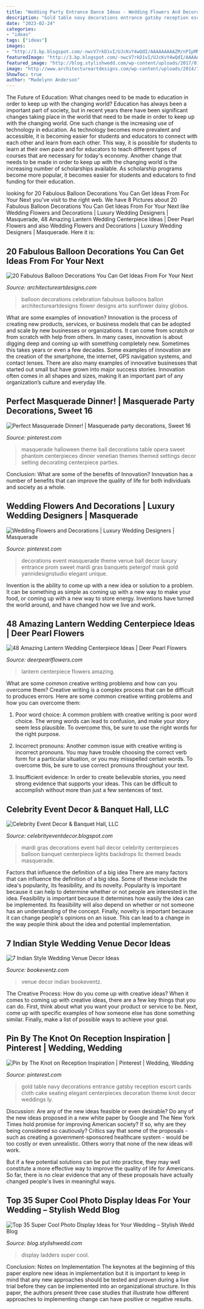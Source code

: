 ```yaml
---
title: "Wedding Party Entrance Dance Ideas - Wedding Flowers And Decorations"
description: "Gold table navy decorations entrance gatsby reception escort cards cloth cake seating elegant centerpieces decoration theme knot decor weddings ly"
date: "2023-02-24"
categories:
- "ideas"
tags: ["ideas"]
images:
- "http://3.bp.blogspot.com/-nwcV7rkD1vI/UJcKvY4wQdI/AAAAAAAAAZM/nPIpMMvMEe8/s1600/Mardi+Gras+Decorations.jpg"
featuredImage: "http://3.bp.blogspot.com/-nwcV7rkD1vI/UJcKvY4wQdI/AAAAAAAAAZM/nPIpMMvMEe8/s1600/Mardi+Gras+Decorations.jpg"
featured_image: "http://blog.stylishwedd.com/wp-content/uploads/2017/01/Chic-Wedding-Photo-Display-Ideas-with-Old-Ladders.jpg"
image: "http://www.architectureartdesigns.com/wp-content/uploads/2014/12/20-Fabulous-Balloon-Decorations-You-Can-Get-Ideas-From-For-Your-Next-Celebration-14-630x840.jpg"
ShowToc: true
author: "Madelynn Anderson"
---
```



The Future of Education: What changes need to be made to education in order to keep up with the changing world?
Education has always been a important part of society, but in recent years there have been significant changes taking place in the world that need to be made in order to keep up with the changing world. One such change is the increasing use of technology in education. As technology becomes more prevalent and accessible, it is becoming easier for students and educators to connect with each other and learn from each other. This way, it is possible for students to learn at their own pace and for educators to teach different types of courses that are necessary for today's economy. Another change that needs to be made in order to keep up with the changing world is the increasing number of scholarships available. As scholarship programs become more popular, it becomes easier for students and educators to find funding for their education.

	

		
looking for 20 Fabulous Balloon Decorations You Can Get Ideas From For Your Next you've visit to the right web. We have 8 Pictures about 20 Fabulous Balloon Decorations You Can Get Ideas From For Your Next like Wedding Flowers and Decorations | Luxury Wedding Designers | Masquerade, 48 Amazing Lantern Wedding Centerpiece Ideas | Deer Pearl Flowers and also Wedding Flowers and Decorations | Luxury Wedding Designers | Masquerade. Here it is:
		
    
## 20 Fabulous Balloon Decorations You Can Get Ideas From For Your Next

<img loading=lazy src="http://www.architectureartdesigns.com/wp-content/uploads/2014/12/20-Fabulous-Balloon-Decorations-You-Can-Get-Ideas-From-For-Your-Next-Celebration-14-630x840.jpg" onerror="this.onerror=null;this.src='https://tse1.mm.bing.net/th?id=OIP.mpNcTpKzOBrUHXIXQqV3xQHaJ4&amp;pid=15.1';" alt="20 Fabulous Balloon Decorations You Can Get Ideas From For Your Next">

_Source: architectureartdesigns.com_

>balloon decorations celebration fabulous balloons ballon architectureartdesigns flower designs arts sunflower daisy globos. 

	

What are some examples of innovation?
Innovation is the process of creating new products, services, or business models that can be adopted and scale by new businesses or organizations. It can come from scratch or from scratch with help from others. In many cases, innovation is about digging deep and coming up with something completely new. Sometimes this takes years or even a few decades. 
Some examples of innovation are the creation of the smartphone, the internet, GPS navigation systems, and contact lenses. There are also many examples of innovative businesses that started out small but have grown into major success stories. Innovation often comes in all shapes and sizes, making it an important part of any organization’s culture and everyday life.

    
## Perfect Masquerade Dinner! | Masquerade Party Decorations, Sweet 16

<img loading=lazy src="https://i.pinimg.com/736x/cf/29/6c/cf296c6d27e3fb886749d724469a2aad--masquerade-wedding-decorations-masquerade-theme.jpg" onerror="this.onerror=null;this.src='https://tse2.mm.bing.net/th?id=OIP.45zXswJLdS6JQUoyl_6u-ADMEy&amp;pid=15.1';" alt="Perfect Masquerade Dinner! | Masquerade party decorations, Sweet 16">

_Source: pinterest.com_

>masquerade halloween theme ball decorations table opera sweet phantom centerpieces dinner venetian themes themed settings decor setting decorating centerpiece parties. 

	

Conclusion: What are some of the benefits of Innovation?
Innovation has a number of benefits that can improve the quality of life for both individuals and society as a whole.

    
## Wedding Flowers And Decorations | Luxury Wedding Designers | Masquerade

<img loading=lazy src="https://i.pinimg.com/736x/ca/3f/32/ca3f32bc0429ca07dedf597f045bf8d3--event-decor-event-ideas.jpg" onerror="this.onerror=null;this.src='https://tse1.mm.bing.net/th?id=OIP.HRS21F9v66HCS4RSl_NQxQHaE7&amp;pid=15.1';" alt="Wedding Flowers and Decorations | Luxury Wedding Designers | Masquerade">

_Source: pinterest.com_

>decorations event masquerade theme venue ball decor luxury entrance prom sweet mardi gras banquets petergof mask gold yannidesignstudio elegant unique. 

	

Invention is the ability to come up with a new idea or solution to a problem. It can be something as simple as coming up with a new way to make your food, or coming up with a new way to store energy. Inventions have turned the world around, and have changed how we live and work.

    
## 48 Amazing Lantern Wedding Centerpiece Ideas | Deer Pearl Flowers

<img loading=lazy src="http://www.deerpearlflowers.com/wp-content/uploads/2015/05/Lantern-Wedding-Centerpiece-with-Flowers-683x1024.jpg" onerror="this.onerror=null;this.src='https://tse1.mm.bing.net/th?id=OIP.i46NCqXcXUog3bZTdm_eKQHaLG&amp;pid=15.1';" alt="48 Amazing Lantern Wedding Centerpiece Ideas | Deer Pearl Flowers">

_Source: deerpearlflowers.com_

>lantern centerpiece flowers amazing. 

	

What are some common creative writing problems and how can you overcome them?
Creative writing is a complex process that can be difficult to produces errors. Here are some common creative writing problems and how you can overcome them:
1. Poor word choice: A common problem with creative writing is poor word choice. The wrong words can lead to confusion, and make your story seem less plausible. To overcome this, be sure to use the right words for the right purpose.

2. Incorrect pronouns: Another common issue with creative writing is incorrect pronouns. You may have trouble choosing the correct verb form for a particular situation, or you may misspelled certain words. To overcome this, be sure to use correct pronouns throughout your text.

3. Insufficient evidence: In order to create believable stories, you need strong evidence that supports your ideas. This can be difficult to accomplish without more than just a few sentences of text.

    
## Celebrity Event Decor &amp; Banquet Hall, LLC

<img loading=lazy src="http://3.bp.blogspot.com/-nwcV7rkD1vI/UJcKvY4wQdI/AAAAAAAAAZM/nPIpMMvMEe8/s1600/Mardi+Gras+Decorations.jpg" onerror="this.onerror=null;this.src='https://tse3.mm.bing.net/th?id=OIP.UbE_N4ek2dkFYtWzdEk9wwHaED&amp;pid=15.1';" alt="Celebrity Event Decor &amp; Banquet Hall, LLC">

_Source: celebrityeventdecor.blogspot.com_

>mardi gras decorations event hall decor celebrity centerpieces balloon banquet centerpiece lights backdrops llc themed beads masquerade. 

	

Factors that influence the definition of a big idea
There are many factors that can influence the definition of a big idea. Some of these include the idea's popularity, its feasibility, and its novelty. Popularity is important because it can help to determine whether or not people are interested in the idea. Feasibility is important because it determines how easily the idea can be implemented. Its feasibility will also depend on whether or not someone has an understanding of the concept. Finally, novelty is important because it can change people's opinions on an issue. This can lead to a change in the way people think about the idea and potential implementation.

    
## 7 Indian Style Wedding Venue Decor Ideas

<img loading=lazy src="https://www.bookeventz.com/blog/wp-content/uploads/2016/08/step0001.jpg" onerror="this.onerror=null;this.src='https://tse4.mm.bing.net/th?id=OIP.WyYcsV1SBXIcUZkCUs_CVwHaE6&amp;pid=15.1';" alt="7 Indian Style Wedding Venue Decor Ideas">

_Source: bookeventz.com_

>venue decor indian bookeventz. 

	

The Creative Process: How do you come up with creative ideas?
When it comes to coming up with creative ideas, there are a few key things that you can do. First, think about what you want your product or service to be. Next, come up with specific examples of how someone else has done something similar. Finally, make a list of possible ways to achieve your goal.

    
## Pin By The Knot On Reception Inspiration | Pinterest | Wedding, Wedding

<img loading=lazy src="https://i.pinimg.com/736x/61/e3/79/61e379901f0b874ec2125aec9e8816a5--elegant-wedding-table-ideas-wedding-entrance-table.jpg?b=t" onerror="this.onerror=null;this.src='https://tse2.mm.bing.net/th?id=OIP.lRrRSMJTvQ3VpleaWre4xQHaLG&amp;pid=15.1';" alt="Pin by The Knot on Reception Inspiration | Pinterest | Wedding, Wedding">

_Source: pinterest.com_

>gold table navy decorations entrance gatsby reception escort cards cloth cake seating elegant centerpieces decoration theme knot decor weddings ly. 

	

Discussion: Are any of the new ideas feasible or even desirable?
Do any of the new ideas proposed in a new white paper by Google and The New York Times hold promise for improving American society? If so, why are they being considered so cautiously?
Critics say that some of the proposals - such as creating a government-sponsored healthcare system - would be too costly or even unrealistic. Others worry that none of the new ideas will work.

But if a few potential solutions can be put into practice, they may well constitute a more effective way to improve the quality of life for Americans. So far, there is no clear evidence that any of these proposals have actually changed people's lives in meaningful ways.

    
## Top 35 Super Cool Photo Display Ideas For Your Wedding – Stylish Wedd Blog

<img loading=lazy src="http://blog.stylishwedd.com/wp-content/uploads/2017/01/Chic-Wedding-Photo-Display-Ideas-with-Old-Ladders.jpg" onerror="this.onerror=null;this.src='https://tse3.mm.bing.net/th?id=OIP.VjcARHdZ-TiBM3AGDiXE0QHaKd&amp;pid=15.1';" alt="Top 35 Super Cool Photo Display Ideas for Your Wedding – Stylish Wedd Blog">

_Source: blog.stylishwedd.com_

>display ladders super cool. 

	

Conclusion: Notes on Implementation
The keynotes at the beginning of this paper explore new ideas in implementation but it is important to keep in mind that any new approaches should be tested and proven during a live trial before they can be implemented into an organizational structure. In this paper, the authors present three case studies that illustrate how different approaches to implementing change can have positive or negative results.

